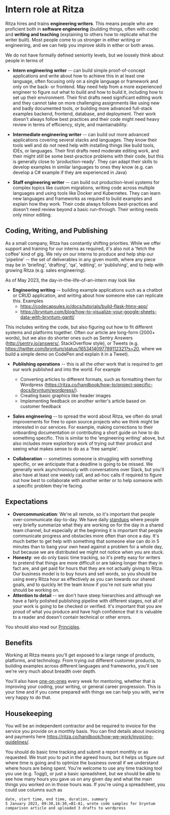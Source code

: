 # Intern role at Ritza

Ritza hires and trains __engineering writers__. This means people who are proficient both in **software engineering** (building things, often with code) and **writing and teaching** (explaining to others how to replicate what the writer built). Most people come to us stronger in either writing or engineering, and we can help you improve skills in either or both areas.

We do not have formally defined seniority levels, but we loosely think about people in terms of 

* **Intern engineering writer** -- can build simple proof-of-concept applications and write about how to achieve this in at least one language, often focusing only on a single language or framework and only on the back- or frontend. May need help from a more experienced engineer to figure out what to build and how to build it, including how to set up their environment. Their first drafts need significant editing work and they cannot take on more challenging assignments like using new and badly documented tools, or building more advanced full-stack examples backend, frontend, database, and deployment. Their work doesn't always follow best practices and their code might need heavy review in terms of efficiency, style, and maintainability.

* **Intermediate engineering writer** -- can build out more advanced applications covering several stacks and languages. They know their tools well and do not need help with installing things like build tools, IDEs, or languages. Their first drafts need moderate editing work, and their might still be some best-practice problems with their code, but this is generally close to 'production-ready'. They can adapt their skills to develop examples in similar languages to ones they know (e.g. can develop a C# example if they are experienced in Java)

* **Staff engineering writer** -- can build out production-level systems for complex topics like custom migrations, writing code across multiple languages and using tools like Docker and Kubernetes. They can learn new languages and frameworks as required to build examples and explain how they work. Their code always follows best-practices and doesn't need review beyond a basic run-through. Their writing needs only minor editing.

## Coding, Writing, and Publishing

As a small company, Ritza has constantly shifting priorities. While we offer support and training for our interns as required, it's also not a 'fetch the coffee' kind of gig. We rely on our interns to produce and help ship our 'pipeline' -- the set of deliverables in any given month, where any piece may be in 'briefing', 'drafting', 'qa', 'editing', or 'publishing', and to help with growing Ritza (e.g. sales engineering).

As of May 2023, the day-in-the-life-of-an-intern may look like 

* **Engineering writing** -- building example applications such as a chatbot or CRUD application, and writing about how someone else can replicate this. Examples 
    * https://codecapsules.io/docs/tutorials/build-flask-htmx-app/
    * https://bryntum.com/blog/how-to-visualize-your-google-sheets-data-with-bryntum-gantt/

This includes writing the code, but also figuring out how to fit different systems and platforms together. Often our article are long-form (2000+ words), but we also do shorter ones such as Sentry Answers (http://sentry.io/answers/, StackOverflow style), or Tweets (e.g. https://twitter.com/bryntum/status/1653414097789112321?s=20, where we build a simple demo on CodePen and explain it in a Tweet).

* **Publishing operations** -- this is all the other work that is required to get our work published and into the world. For example
    * Converting articles to different formats, such as formatting them for Wordpress (https://ritza.co/handbook/how-to/project-specific-docs/bryntum/wordpress/).
    * Creating basic graphics like header images
    *  Implementing feedback on another writer's article based on customer feedback

* **Sales engineering** -- to spread the word about Ritza, we often do small improvements for free to open source projects who we think might be interested in our services. For example, making corrections to their onboarding documentation or contributing a short guide on how to do something specific. This is similar to the 'engineering writing' above, but also includes more exploritory work of trying out their product and seeing what makes sense to do as a 'free sample'. 

* **Collaboration** -- sometimes someone is struggling with something specific, or we anticipate that a deadline is going to be missed. We generally work asynchronously with conversations over Slack, but you'll also have at least one weekly call, and ad-hoc calls if required to figure out how best to collaborate with another writer or to help someone with a specific problem they're facing.

## Expectations

* **Overcommunication**: We're all remote, so it's important that people over-communicate day-to-day. We have daily [standups](https://ritza.co/handbook/how-we-work/standups/) where people very briefly summarize what they are working on for the day in a shared team channel, but especially at the beginning it is important that people communicate progress and obstacles more often than once a day. It's much better to get help with something that someone else can do in 5 minutes than to bang your own head against a problem for a whole day, but because we are distributed we might not notice when you are stuck. 
* **Honesty**: we do only basic time tracking, so it's pretty easy for writers to pretend that things are more difficult or are taking longer than they in fact are, and get paid for hours that they are not actually giving to Ritza. Our business model is to buy hours and sell words, so you should be using every Ritza hour as effectively as you can towards our shared goals, and to quickly let the team know if you're not sure what you should be working on.
* **Attention to detail** -- we don't have steep hierarchies and although we have a fairly polished publishing pipeline with different stages, not all of your work is going to be checked or verified. It's important that you are proud of what you produce and have high confidence that it is valuable to a reader and doesn't contain technical or other errors.

You should also read our [Principles](https://ritza.co/handbook/how-we-work/principles/).

## Benefits

Working at Ritza means you'll get exposed to a large range of products, platforms, and technology. From trying out different customer products, to building examples across different languages and frameworks, you'll see we're very much about breadth over depth. 

You'll also have [one-on-ones](https://ritza.co/handbook/how-we-work/one-on-ones/) every week for mentoring, whether that is improving your coding, your writing, or general career progression. This is your time and if you come prepared with things we can help you with, we're very happy to do that.

## Housekeeping

You will be an independent contractor and be required to invoice for the service you provide on a monthly basis. You can find details about invoicing and payments here https://ritza.co/handbook/how-we-work/invoicing-guidelines/. 

You should do basic time tracking and submit a report monthly or as requested. We trust you to put in the agreed hours, but it helps us figure out where time is going and to optmize the business overall if we understand where hours are being spent. You're welcome to use any time tracking tool you use (e.g. Toggl), or just a basic spreadsheet, but we should be able to see how many hours you gave us on any given day and what the main things you worked on in those hours was. If you're using a spreadsheet, you could use columns such as

```
date, start time, end time, duration, summary
5 January 2023, 09:30,16:30,=B1-A1, wrote code samples for bryntum comparison article and uploaded 3 drafts to wordpress
```
